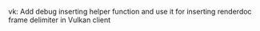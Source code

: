 vk: Add debug inserting helper function and use it for inserting renderdoc frame delimiter in Vulkan client
